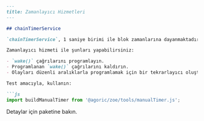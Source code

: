 ```md
---
title: Zamanlayıcı Hizmetleri
---

## chainTimerService

`chainTimerService`, 1 saniye birimi ile blok zamanlarına dayanmaktadır.

Zamanlayıcı hizmeti ile şunları yapabilirsiniz:

- `wake()` çağrılarını programlayın.
- Programlanan `wake()` çağrılarını kaldırın.
- Olayları düzenli aralıklarla programlamak için bir tekrarlayıcı oluşturun.

Test amacıyla, kullanın:

```js
import buildManualTimer from '@agoric/zoe/tools/manualTimer.js';
```

Detaylar için  paketine bakın.